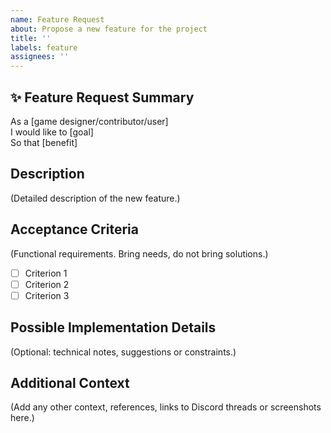 ```yaml
---
name: Feature Request
about: Propose a new feature for the project
title: ''
labels: feature
assignees: ''
---
```


## ✨ Feature Request Summary

As a [game designer/contributor/user]  
I would like to [goal]  
So that [benefit]

<!-- Example:
As a Game Designer
I would like to translate my game texts
So that players will be able to play their game in their native language -->

## Description

(Detailed description of the new feature.)

## Acceptance Criteria

(Functional requirements. Bring needs, do not bring solutions.)

- [ ] Criterion 1
- [ ] Criterion 2
- [ ] Criterion 3

## Possible Implementation Details

(Optional: technical notes, suggestions or constraints.)

## Additional Context

(Add any other context, references, links to Discord threads or screenshots here.)

